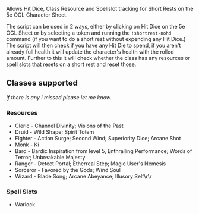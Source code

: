 Allows Hit Dice, Class Resource and Spellslot tracking for Short Rests on the 5e OGL Character Sheet.

The script can be used in 2 ways, either by clicking on Hit Dice on the 5e OGL Sheet or by selecting a token and running the `!shortrest-nohd` command (if you want to do a short rest without expending any Hit Dice.) The script will then check if you have any Hit Die to spend, if you aren't already full health it will update the character's health with the rolled amount. Further to this it will check whether the class has any resources or spell slots that resets on a short rest and reset those.

## Classes supported
*If there is any I missed please let me know.*

### Resources
+ Cleric - Channel Divinity; Visions of the Past
+ Druid - Wild Shape; Spirit Totem
+ Fighter - Action Surge; Second Wind; Superiority Dice; Arcane Shot
+ Monk - Ki
+ Bard - Bardic Inspiration from level 5, Enthralling Performance; Words of Terror; Unbreakable Majesty
+ Ranger - Detect Portal; Etherreal Step; Magic User's Nemesis
+ Sorceror - Favored by the Gods; Wind Soul
+ Wizard - Blade Song; Arcane Abeyance; Illusory Self\r\r


### Spell Slots
+ Warlock